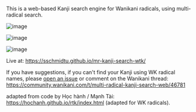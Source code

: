 This is a web-based Kanji search engine for Wanikani radicals, using multi-radical search.

![image](https://user-images.githubusercontent.com/33069673/97390963-5c94e400-18de-11eb-9a58-c97880cdd0d4.png)

![image](https://user-images.githubusercontent.com/33069673/97358132-15393400-189b-11eb-9e51-6eabce66dfc0.png)

![image](https://user-images.githubusercontent.com/33069673/97363109-5a149900-18a2-11eb-95fb-68e20af516d5.png)

Live at: https://sschmidtu.github.io/mr-kanji-search-wtk/

If you have suggestions, if you can't find your Kanji using WK radical names, please [open an issue](https://github.com/sschmidTU/mr-kanji-search-wtk/issues)
or comment on the Wanikani thread:
https://community.wanikani.com/t/multi-radical-kanji-search-web/46781

adapted from code by Học hành / Mạnh Tài: https://hochanh.github.io/rtk/index.html (adapted for WK radicals).
